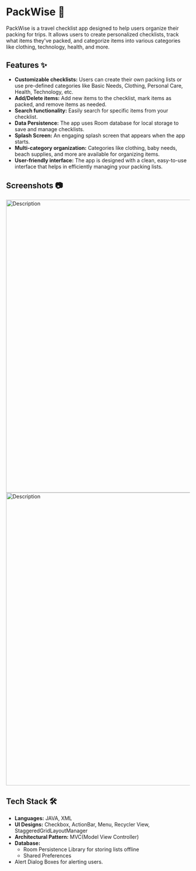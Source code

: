 # PackWise 🧳
PackWise is a travel checklist app designed to help users organize their packing for trips. It allows users to create personalized checklists, track what items they've packed, and categorize items into various categories like clothing, technology, health, and more.

## Features ✨
- **Customizable checklists:** Users can create their own packing lists or use pre-defined categories like Basic Needs, Clothing, Personal Care, Health, Technology, etc.
- **Add/Delete items:** Add new items to the checklist, mark items as packed, and remove items as needed.
- **Search functionality:** Easily search for specific items from your checklist.
- **Data Persistence:** The app uses Room database for local storage to save and manage checklists.
- **Splash Screen:** An engaging splash screen that appears when the app starts.
- **Multi-category organization:** Categories like clothing, baby needs, beach supplies, and more are available for organizing items.
- **User-friendly interface:** The app is designed with a clean, easy-to-use interface that helps in efficiently managing your packing lists.

## Screenshots 📷
<img src="https://github.com/user-attachments/assets/57cd4434-6528-43c0-9999-d87be58309a7" alt="Description"  width="800" />
<img src="https://github.com/user-attachments/assets/221093dd-22f2-423f-912e-c90cf0a94403" alt="Description"  width="800" />

## Tech Stack 🛠️
- **Languages:** JAVA, XML
- **UI Designs:** Checkbox, ActionBar, Menu, Recycler View, StaggeredGridLayoutManager
- **Architectural Pattern:** MVC(Model View Controller)
- **Database:**
     - Room Persistence Library for storing lists offline
     - Shared Preferences
- Alert Dialog Boxes for alerting users.



